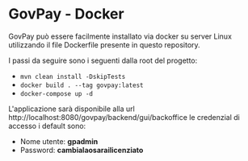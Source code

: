 # GovPay - Docker

GovPay può essere facilmente installato via docker su server Linux utilizzando il file Dockerfile presente in questo repository.

I passi da seguire sono i seguenti dalla root del progetto:
- `mvn clean install -DskipTests`
- `docker build . --tag govpay:latest`
- `docker-compose up -d`

L'applicazione sarà disponibile alla url http://localhost:8080/govpay/backend/gui/backoffice le credenzial di accesso i default sono:

- Nome utente: **gpadmin**
- Password: **cambialaosarailicenziato**